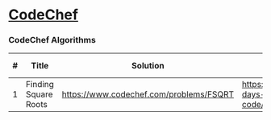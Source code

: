 # [CodeChef](https://www.codechef.com/)

### CodeChef Algorithms
| # | Title | Solution | Difficulty | GitHub ID |
|---| ----- | -------- | ---------- | --------- |
|1|Finding Square Roots|https://www.codechef.com/problems/FSQRT|https://github.com/doks12/21-days-of-code/blob/main/CodeChef/Day1.py|Easy|[doks12]https://github.com/doks12 |
